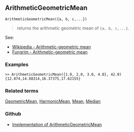 ## ArithmeticGeometricMean

```
ArithmeticGeometricMean({a, b, c,...})
```

> returns the arithmetic geometric mean of `{a, b, c,...}`. 

See:
* [Wikipedia - Arithmetic-geometric mean](https://en.wikipedia.org/wiki/Arithmetic%E2%80%93geometric_mean)
* [Fungrim - Arithmetic-geometric mean](http://fungrim.org/topic/Arithmetic-geometric_mean/)

### Examples

```
>> ArithmeticGeometricMean({1.0, 2.0, 3.0, 4.0}, 42.0)
{12.874,14.88314,16.37375,17.62155}
```

### Related terms 
[GeometricMean](GeometricMean.md), [HarmonicMean](HarmonicMean.md), [Mean](Mean.md), [Median](Median.md)

### Github

* [Implementation of ArithmeticGeometricMean](https://github.com/axkr/symja_android_library/blob/master/symja_android_library/matheclipse-core/src/main/java/org/matheclipse/core/builtin/StatisticsFunctions.java#L323) 
